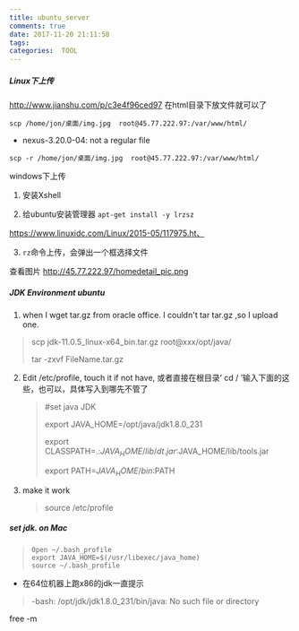 ```yaml
---
title: ubuntu_server
comments: true
date: 2017-11-20 21:11:58
tags:
categories:  TOOL
---
```




##### Linux下上传

http://www.jianshu.com/p/c3e4f96ced97
在html目录下放文件就可以了

`scp /home/jon/桌面/img.jpg  root@45.77.222.97:/var/www/html/`

* nexus-3.20.0-04: not a regular file

`scp -r /home/jon/桌面/img.jpg  root@45.77.222.97:/var/www/html/`



windows下上传

1. 安装Xshell

2. 给ubuntu安装管理器 `apt-get install -y lrzsz`

https://www.linuxidc.com/Linux/2015-05/117975.ht、

3.  `rz`命令上传，会弹出一个框选择文件

  查看图片 http://45.77.222.97/homedetail_pic.png

##### JDK Environment ubuntu

1.  when I wget tar.gz from oracle office.  I couldn't tar tar.gz ,so I upload one.

   > scp jdk-11.0.5_linux-x64_bin.tar.gz root@xxx/opt/java/
   >
   > tar -zxvf FileName.tar.gz

2. Edit  /etc/profile,  touch it if not have, 或者直接在根目录‘ cd / ’输入下面的这些，也可以，具体写入到哪先不管了

   > #set java JDK
   >
   > export JAVA_HOME=/opt/java/jdk1.8.0_231
   >
   > export CLASSPATH=.:$JAVA_HOME/lib/dt.jar:$JAVA_HOME/lib/tools.jar
   >
   > export PATH=$JAVA_HOME/bin:$PATH

   

3. make it work

   > source /etc/profile

##### set jdk. on Mac

> ```
> Open ~/.bash_profile 
> export JAVA_HOME=$(/usr/libexec/java_home)
> source ~/.bash_profile
> ```



* 在64位机器上跑x86的jdk一直提示

> -bash: /opt/jdk/jdk1.8.0_231/bin/java: No such file or directory

free -m




